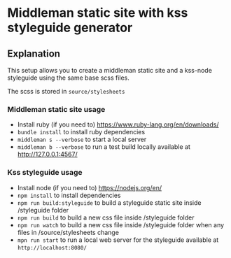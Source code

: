 # Middleman static site with kss styleguide generator

## Explanation

This setup allows you to create a middleman static site and a kss-node styleguide using the same base scss files.

The scss is stored in `source/stylesheets`

### Middleman static site usage
- Install ruby (if you need to) https://www.ruby-lang.org/en/downloads/
- `bundle install` to install ruby dependencies
- `middleman s --verbose` to start a local server
- `middleman b --verbose` to run a test build locally available at http://127.0.0.1:4567/

### Kss styleguide usage
- Install node (if you need to) https://nodejs.org/en/
- `npm install` to install dependencies
- `npm run build:styleguide` to build a styleguide static site inside /styleguide folder
- `npm run build` to build a new css file inside /styleguide folder
- `npm run watch` to build a new css file inside /styleguide folder when any files in /source/stylesheets change
- `mpn run start` to run a local web server for the styleguide available at `http://localhost:8080/`
